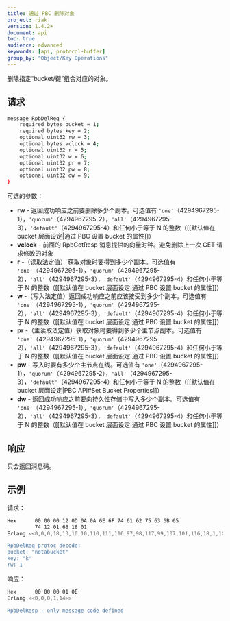 ```yaml
---
title: 通过 PBC 删除对象
project: riak
version: 1.4.2+
document: api
toc: true
audience: advanced
keywords: [api, protocol-buffer]
group_by: "Object/Key Operations"
---
```


删除指定“bucket/键”组合对应的对象。

## 请求

```bash
message RpbDelReq {
    required bytes bucket = 1;
    required bytes key = 2;
    optional uint32 rw = 3;
    optional bytes vclock = 4;
    optional uint32 r = 5;
    optional uint32 w = 6;
    optional uint32 pr = 7;
    optional uint32 pw = 8;
    optional uint32 dw = 9;
}
```

可选的参数：

* **rw** - 返回成功响应之前要删除多少个副本。可选值有 `'one'`（4294967295-1），`'quorum'`（4294967295-2），`'all'`（4294967295-3），`'default'`（4294967295-4）和任何小于等于 N 的整数（[[默认值在 bucket 层面设定|通过 PBC 设置 bucket 的属性]]）
* **vclock** - 前面的 RpbGetResp 消息提供的向量时钟。避免删除上一次 GET 请求修改的对象
* **r** -（读取法定值） 获取对象时要得到多少个副本。可选值有 `'one'`（4294967295-1），`'quorum'`（4294967295-2），`'all'`（4294967295-3），`'default'`（4294967295-4）和任何小于等于 N 的整数（[[默认值在 bucket 层面设定|通过 PBC 设置 bucket 的属性]]）
* **w** -（写入法定值）返回成功响应之前应该接受到多少个副本。可选值有 `'one'`（4294967295-1），`'quorum'`（4294967295-2），`'all'`（4294967295-3），`'default'`（4294967295-4）和任何小于等于 N 的整数（[[默认值在 bucket 层面设定|通过 PBC 设置 bucket 的属性]]）
* **pr** -（主读取法定值）获取对象时要得到多少个主节点副本。可选值有 `'one'`（4294967295-1），`'quorum'`（4294967295-2），`'all'`（4294967295-3），`'default'`（4294967295-4）和任何小于等于 N 的整数（[[默认值在 bucket 层面设定|通过 PBC 设置 bucket 的属性]]）
* **pw** - 写入时要有多少个主节点在线。可选值有 `'one'`（4294967295-1），`'quorum'`（4294967295-2），`'all'`（4294967295-3），`'default'`（4294967295-4）和任何小于等于 N 的整数（[[默认值在 bucket 层面设定|PBC API#Set Bucket Properties]]）
* **dw** - 返回成功响应之前要向持久性存储中写入多少个副本。可选值有 `'one'`（4294967295-1），`'quorum'`（4294967295-2），`'all'`（4294967295-3），`'default'`（4294967295-4）和任何小于等于 N 的整数（[[默认值在 bucket 层面设定|通过 PBC 设置 bucket 的属性]]）

## 响应

只会返回消息码。

## 示例

请求：

```bash
Hex      00 00 00 12 0D 0A 0A 6E 6F 74 61 62 75 63 6B 65
         74 12 01 6B 18 01
Erlang <<0,0,0,18,13,10,10,110,111,116,97,98,117,99,107,101,116,18,1,107,24,1>>

RpbDelReq protoc decode:
bucket: "notabucket"
key: "k"
rw: 1
```
响应：

```bash
Hex      00 00 00 01 0E
Erlang <<0,0,0,1,14>>

RpbDelResp - only message code defined
```
